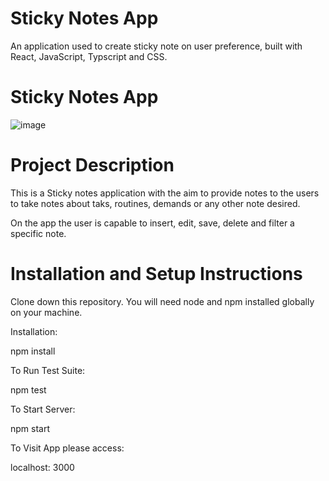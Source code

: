 # Sticky Notes App

An application used to create sticky note on user preference, built with React, JavaScript, Typscript and CSS.

# Sticky Notes App

![image](https://user-images.githubusercontent.com/92800259/198815145-7b383003-2c8a-4c0c-98c4-1f980634349c.png)


# Project Description

This is a Sticky notes application with the aim to provide notes to the users to take notes about taks, routines, demands or any other note desired.

On the app the user is capable to insert, edit, save, delete and filter a specific note. 

# Installation and Setup Instructions

Clone down this repository. You will need node and npm installed globally on your machine.

Installation:

npm install

To Run Test Suite:

npm test

To Start Server:

npm start

To Visit App please access:

localhost: 3000
